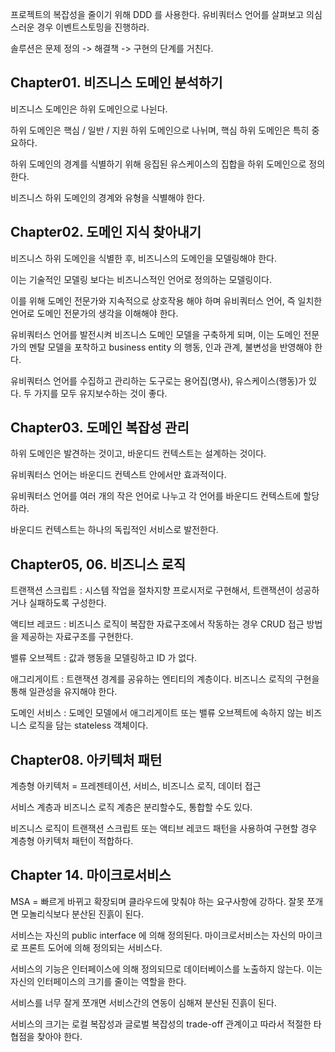 프로젝트의 복잡성을 줄이기 위해 DDD 를 사용한다. 유비쿼터스 언어를 살펴보고 의심스러운 경우 이벤트스토밍을 진행하라.

솔루션은 문제 정의 -> 해결책 -> 구현의 단계를 거친다.

## Chapter01. 비즈니스 도메인 분석하기

비즈니스 도메인은 하위 도메인으로 나뉜다. 

하위 도메인은 핵심 / 일반 / 지원 하위 도메인으로 나뉘며, 핵심 하위 도메인은 특히 중요하다.

하위 도메인의 경계를 식별하기 위해 응집된 유스케이스의 집합을 하위 도메인으로 정의한다.

비즈니스 하위 도메인의 경계와 유형을 식별해야 한다.








## Chapter02. 도메인 지식 찾아내기

비즈니스 하위 도메인을 식별한 후, 비즈니스의 도메인을 모델링해야 한다.

이는 기술적인 모델링 보다는 비즈니스적인 언어로 정의하는 모델링이다.

이를 위해 도메인 전문가와 지속적으로 상호작용 해야 하며 유비쿼터스 언어, 즉 일치한 언어로 도메인 전문가의 생각을 이해해야 한다.

유비쿼터스 언어를 발전시켜 비즈니스 도메인 모델을 구축하게 되며, 이는 도메인 전문가의 멘탈 모델을 포착하고 business entity 의 행동, 인과 관계, 불변성을 반영해야 한다.

유비쿼터스 언어를 수집하고 관리하는 도구로는 용어집(명사), 유스케이스(행동)가 있다. 두 가지를 모두 유지보수하는 것이 좋다. 


## Chapter03. 도메인 복잡성 관리

하위 도메인은 발견하는 것이고, 바운디드 컨텍스트는 설계하는 것이다.

유비쿼터스 언어는 바운디드 컨텍스트 안에서만 효과적이다.

유비쿼터스 언어를 여러 개의 작은 언어로 나누고 각 언어를 바운디드 컨텍스트에 할당하라.

바운디드 컨텍스트는 하나의 독립적인 서비스로 발전한다.





## Chapter05, 06. 비즈니스 로직

 트랜잭션 스크립트 : 시스템 작업을 절차지향 프로시저로 구현해서, 트랜잭션이 성공하거나 실패하도록 구성한다.

액티브 레코드 : 비즈니스 로직이 복잡한 자료구조에서 작동하는 경우 CRUD 접근 방법을 제공하는 자료구조를 구현한다.

밸류 오브젝트 : 값과 행동을 모델링하고 ID 가 없다.

애그리게이트 : 트랜잭션 경계를 공유하는 엔티티의 계층이다. 비즈니스 로직의 구현을 통해 일관성을 유지해야 한다.

도메인 서비스 : 도메인 모델에서 애그리게이트 또는 밸류 오브젝트에 속하지 않는 비즈니스 로직을 담는 stateless 객체이다.

## Chapter08. 아키텍처 패턴

계층형 아키텍처 = 프레젠테이션, 서비스, 비즈니스 로직, 데이터 접근

서비스 계층과 비즈니스 로직 계층은 분리할수도, 통합할 수도 있다.

비즈니스 로직이 트랜잭션 스크립트 또는 액티브 레코드 패턴을 사용하여 구현할 경우 계층형 아키텍처 패턴이 적합하다.

## Chapter 14. 마이크로서비스

MSA = 빠르게 바뀌고 확장되며 클라우드에 맞춰야 하는 요구사항에 강하다. 잘못 쪼개면 모놀리식보다 분산된 진흙이 된다.

서비스는 자신의 public interface 에 의해 정의된다. 마이크로서비스는 자신의 마이크로 프론트 도어에 의해 정의되는 서비스다.

서비스의 기능은 인터페이스에 의해 정의되므로 데이터베이스를 노출하지 않는다. 이는 자신의 인터페이스의 크기를 줄이는 역할을 한다.

서비스를 너무 잘게 쪼개면 서비스간의 연동이 심해져 분산된 진흙이 된다.

서비스의 크기는 로컬 복잡성과 글로벌 복잡성의 trade-off 관계이고 따라서 적절한 타협점을 찾아야 한다.
